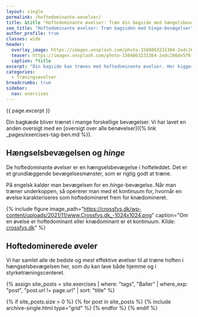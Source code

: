```yaml
---
layout: single
permalink: /hoftedominante-oevelser/
title: &title "Hoftedominante øvelser: Træn din bagside med hængelsbevægelser"
seo_title: "Hoftedominante øvelser: Træn bagsiden med hinge-bevægelser"
author_profile: true
classes: wide
header:
  overlay_image: https://images.unsplash.com/photo-1584863231364-2edc166de576?ixid=MnwxMjA3fDB8MHxwaG90by1wYWdlfHx8fGVufDB8fHx8&ixlib=rb-1.2.1&auto=format&fit=crop&w=1200&q=5
  teaser: https://images.unsplash.com/photo-1584863231364-2edc166de576?ixid=MnwxMjA3fDB8MHxwaG90by1wYWdlfHx8fGVufDB8fHx8&ixlib=rb-1.2.1&auto=format&fit=crop&w=400&q=5
  caption: *title
excerpt: "Din bagside kan trænes med hoftedominante øvelser. Her kigger vi på de bedste variationer af øvelser til bagkæden. Denne type kaldes også _hinge_ eller hængelsbevægelser."
categories:
  - Træningsøvelser
breadcrumbs: true
sidebar:
  nav: exercises
---
```


{{ page.excerpt }}

Din bagkæde bliver trænet i mange forskellige bevægelser. Vi har lavet en anden oversigt med en [oversigt over alle benøvelser]({% link _pages/exercises-tag-ben.md %}).

## Hængselsbevægelsen og _hinge_

De hoftedominante øvelser er en hængselsbevægelse i hofteleddet. Det er et grundlæggende bevægelsesmønster, som er rigtig godt at træne.

På engelsk kalder man bevægelsen for en _hinge_-bevægelse. Når man træner underkoppen, så opererer man med et kontinuum for, hvornår en øvelse karakteriseres som hoftedomineret frem for knædomineret.

{% include figure image_path="https://crossfys.dk/wp-content/uploads/2021/11/www.Crossfys.dk_-1024x1024.png" caption="Om en øvelse er hoftedominant eller knædominant er et kontinuum. Kilde: [crossfys.dk](https://crossfys.dk/saadan-dyrker-du-crossfit-og-faar-staerkere-ben-trods-knae-smerter/)" %}

## Hoftedominerede øveler

Vi har samlet alle de bedste og mest effektive øvelser til at træne hoften i hængselsbevægelsen her, som du kan lave både hjemme og i styrketræningscenteret.

{% assign site_posts = site.exercises | where: "tags", "Baller" | where_exp: "post", "post.url != page.url" | sort: "title" %}

<div class="feature__wrapper">

{% if site_posts.size > 0 %}
  {% for post in site_posts %}
    {% include archive-single.html type="grid" %}
  {% endfor %}
{% endif %}

</div>

